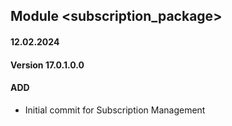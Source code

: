 ## Module <subscription_package>
#### 12.02.2024
#### Version 17.0.1.0.0
#### ADD
- Initial commit for Subscription Management 
